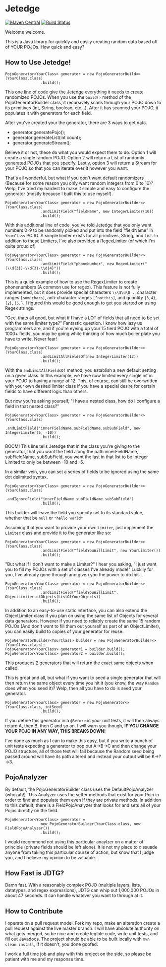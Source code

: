 # Jetedge #

[![Maven Central](https://maven-badges.herokuapp.com/maven-central/com.rainbowpunch/jetedge/badge.svg?style=plastic)](https://maven-badges.herokuapp.com/maven-central/com.rainbowpunch/jetedge)
[![Build Status](https://travis-ci.org/Bekreth/jetedge.svg?branch=master&style=plastic)](https://travis-ci.org/Bekreth/jetedge)

Welcome welcome.

This is a Java library for quickly and easily creating random data
based off of YOUR POJOs.  How quick and easy?

## How to Use Jetedge! ##

```
PojoGenerator<YourClass> generator = new PojoGeneratorBuild<>(YourClass.class)
                .build();
```

This one line of code give the Jetedge everything it needs to create
randomized POJOs.  When you use the `build()` method of the
PojoGeneratorBuilder class, it recursively scans through your POJO down
to its primitives (int, String, boolean, etc...).  After it has
scanned your POJO, it populates it with generators for each field.

After you've created your the generator, there are 3 ways to get 
data.

- generator.generatePojo();
- generator.generateList(int count);
- generator.generateStream();

Believe it or not, these do what you would expect them to do.
Option 1 will create a single random POJO. Option 2 will return
a List of randomly generated POJOs that you specify.  Lastly, 
option 3 will return a Stream for your POJO so that you can iterate
over it however you want.  

That's all wonderful, but what if you don't want default randomizers 
(Because for some reason you only want random integers from 0 to 10)?
Welp, I've tried my hardest to make it simple and easy to configure
the generator (mostly because I built this to use myself). 

```
PojoGenerator<YourClass> generator = new PojoGeneratorBuilder<>(YourClass.class)
                .andLimitField("fieldName", new IntegerLimiter(10))
                .build();
```
With this additional line of code, you've told Jetedge that you only 
want numbers 0-9 to be randomly picked and put into the field 
"fieldName" in `YourClass` POJO. A simple limiter exists for all
primitives, String, and List. In addition to these Limiters, I've
also provided a RegexLimiter (of which I'm quite proud of)  

```
PojoGenerator<YourClass> generator = new PojoGeneratorBuilder<>(YourClass.class)
                .andLimitField("phoneNumber", new RegexLimiter("(\\d{3})-\\d{3}-\\d{4}"))
                .build();
```
This is a quick example of how to use the RegexLimiter to create 
phonenumbers (A common use for regex).  This feature is not fully
implemented, but it does provide special characters `\s\S\d\D .`,
character ranges `[somechars]`, anti-character ranges `[^notthis]`,
and quantity `{3,4}`, `{2}`, `{5,}`.  I figured this would be good
enough to get you started on using Regex strings.

"Gee, thats all good, but what if I have a LOT of fields that all need to
be set with the same limiter type?"  Fantastic question.  I know how lazy us
programmers are, and if you're eyeing up your 15 tierd POJO with a total of 1000+
fields, you may be going white thinking of how much boiler plate you have to write.
Never fear!

```
PojoGenerator<YourClass> generator = new PojoGeneratorBuilder<>(YourClass.class)
                .andLimitAllFieldsOf(new IntegerLimiter(12))
                .build();
```
With the `andLimitAllFieldsOf` method, you establish a new default setting on a
given class.  In this example, we have now limited every single int in your POJO
to having a range of 12.  This, of course, can still be overwritten with your own
desired limiter class if you have a special desire for certain fields to have
different logic than others.

But now you're asking yourself, "I have a nested class, how do I
configure a field in that nested class?"

```
PojoGenerator<YourClass> generator = new PojoGeneratorBuilder<>(YourClass.class)
                .andLimitField("innerFieldName.subFieldName.subSubField", new IntegerLimiter(5, -10))
                .build();
```
BOOM! This line tells Jetedge that in the class you're giving to the 
generator, that you want the field along the path innerFieldName,
subFieldName, subSubField, you want the last in that list to be
Integer Limited to only be between -10 and -5.

In a similar vein, you can set a series of fields to be ignored using the same
dot delimited syntax.

```
PojoGenerator<YourClass> generator = new PojoGeneratorBuilder<>(YourClass.class)
                .andIgnoreField("innerFieldName.subFieldName.subSubField")
                .build();
```
This builder will leave the field you specify set to its standard value, whether that be `null`
or `"hello world"`

Assuming that you want to provide your own `Limiter`, just implement
the `Limiter` class and provide it to the generator like so:
```
PojoGenerator<YourClass> generator = new PojoGeneratorBuilder<>(YourClass.class)
                .andLimitField("fieldYouWillLimit", new YourLimiter())
                .build();
```

"But what if I don't want to make a Limiter?" I hear you asking,
"I just want you to fill my POJOs with a set of classes I've 
already made!"  Luckily for you, I've already gone through and
given you the power to do this.
```
PojoGenerator<YourClass> generator = new PojoGeneratorBuilder<>(YourClass.class)
                .andLimitField("fieldYouWillLimit", ObjectLimiter.ofObjects(ListOfYourObjects))
                .build();
```
In addition to an easy-to-use static interface, you can also extend 
the ObjectLimiter class if you plan on using the same list of Objects
for several data generators. However if you need to reliably create 
the same 15 random POJOs (And don't want to fill them out yourself
as part of an ObjectLimiter), you can easily build to copies of your generator
for reuse.
```
PojoGeneratorBuilder<YourClass> builder = new PojoGeneratorBuilder<>(YourClass.class);
PojoGenerator<YourClass> generator1 = builder.build();
PojoGenerator<YourClass> generator2 = builder.build();
```
This produces 2 generators that will return the exact same objects when called.

This is great and all, but what if you want to seed a single generator that 
will then return the same object every time you hit it (you know, the way 
`Random` does when you seed it)?  Welp, then all you have to do is seed your
generator.
```
PojoGenerator<YourClass> generator = new PojoGenerator<>(YourClass.class, intSeed)
                .build();
```
If you define this generator in a `@Before` in your unit tests, it will then
always return A, then B, then C and so on.  I will warn you though, 
**IF YOU CHANGE YOUR POJO IN ANY WAY, THIS BREAKS DOWN!**

I've done as much as I can to make this easy, but if you write a bunch of
unit tests expecting a generator to pop out A->B->C and then change your
POJO structure, all of those test will fail because the Random seed being
passed around will have its path altered and instead your output will be
K->?->3.

## PojoAnalyzer ##
By default, the PojoGeneratorBuilder class uses the DefaultPojoAnalyzer
(whozah!).  This Analyzer uses the setter methods that exist for your Pojo
in order to find and populate them even if they are private methods.  In
addition to this default, there is a FieldPojoAnalyzer that looks for and
sets all of your Pojos directly on the field.

```
PojoGenerator<YourClass> generator =
                new PojoGeneratorBuilder(YourClass.class, new FieldPojoAnalyzer())
                .build();
```

I would recommend not using this particular anaylzer on a matter of principle
(private fields should be left alone).  It is not my place to dissuade anyone
from taking this particular course of action, but know that I judge you, and I
believe my opinion to be valuable.

## How Fast is JDTG? ##
Damn fast.  With a reasonably complex POJO (multiple layers, lists, datatypes,
and regex expressions), JDTG can whip out 1,000,000 POJOs in about 47 seconds.
It can handle whatever you want to through at it.

## How to Contribute ##

I operate on a pull request model. Fork my repo, make an alteration
create a pull request against the live master branch.  I will have
absolute authority on what gets merged, so be nice and create 
legible code, write unit tests, and fill out Javadocs.  The project
should be able to be built locally with `mvn clean install`, if 
it doesn't, you done goofed.

I work a full time job and play with this project on the side, so
please be patient with me and my response time.


